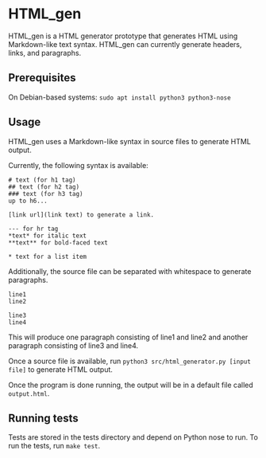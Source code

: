 # HTML_gen

HTML_gen is a HTML generator prototype that generates HTML using Markdown-like
text syntax. HTML_gen can currently generate headers, links, and paragraphs.

## Prerequisites

On Debian-based systems:
`sudo apt install python3 python3-nose`

## Usage

HTML_gen uses a Markdown-like syntax in source files to generate HTML output.

Currently, the following syntax is available:

```
# text (for h1 tag)
## text (for h2 tag)
### text (for h3 tag)
up to h6...

[link url](link text) to generate a link.

--- for hr tag
*text* for italic text
**text** for bold-faced text

* text for a list item
```

Additionally, the source file can be separated with whitespace to generate
paragraphs.

```
line1
line2

line3
line4
```

This will produce one paragraph consisting of line1 and line2 and another
paragraph consisting of line3 and line4.

Once a source file is available, run `python3 src/html_generator.py [input file]`
to generate HTML output.

Once the program is done running, the output will be in a default file
called `output.html`.

## Running tests

Tests are stored in the tests directory and depend on Python nose to run.
To run the tests, run `make test`.
